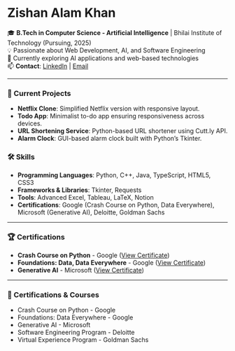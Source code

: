 # Zishan Alam Khan

🎓 **B.Tech in Computer Science - Artificial Intelligence** | Bhilai Institute of Technology (Pursuing, 2025)  
💡 Passionate about Web Development, AI, and Software Engineering  
🚀 Currently exploring AI applications and web-based technologies  
📫 **Contact**: [LinkedIn](https://www.linkedin.com/in/imzishan/) | [Email](mailto:zishanalam8167@gmail.com)

---

### 🔭 Current Projects
- **Netflix Clone**: Simplified Netflix version with responsive layout.
- **Todo App**: Minimalist to-do app ensuring responsiveness across devices.
- **URL Shortening Service**: Python-based URL shortener using Cutt.ly API.
- **Alarm Clock**: GUI-based alarm clock built with Python’s Tkinter.

### 🛠️ Skills
- **Programming Languages**: Python, C++, Java, TypeScript, HTML5, CSS3  
- **Frameworks & Libraries**: Tkinter, Requests  
- **Tools**: Advanced Excel, Tableau, LaTeX, Notion  
- **Certifications**: Google (Crash Course on Python, Data Everywhere), Microsoft (Generative AI), Deloitte, Goldman Sachs

---

### 🏆 Certifications
- **Crash Course on Python** - Google ([View Certificate](https://coursera.org/verify/E48ZPEQ56LSR))
- **Foundations: Data, Data Everywhere** - Google ([View Certificate](https://www.coursera.org/account/accomplishments/verify/LVWJAH9VARAU))
- **Generative AI** - Microsoft ([View Certificate](https://www.linkedin.com/learning/certificates/74e5bdde290efd01d472e38f88a3a4f882ce9a15baff4033dcd7d38b0422150d))

---

### 🌱 Certifications & Courses
- Crash Course on Python - Google
- Foundations: Data Everywhere - Google
- Generative AI - Microsoft
- Software Engineering Program - Deloitte
- Virtual Experience Program - Goldman Sachs
